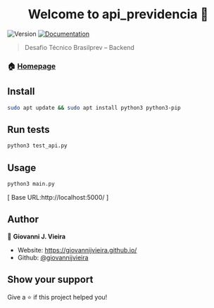 <h1 align="center">Welcome to api_previdencia 👋</h1>
<p>
  <img alt="Version" src="https://img.shields.io/badge/version-1.0.0-blue.svg?cacheSeconds=2592000" />
  <a href="http://localhost:5000/apidocs/" target="_blank">
    <img alt="Documentation" src="https://img.shields.io/badge/documentation-yes-brightgreen.svg" />
  </a>
</p>

> Desafio Técnico Brasilprev – Backend

### 🏠 [Homepage](https://giovannijvieira.github.io/)

## Install

```sh
sudo apt update && sudo apt install python3 python3-pip
```

## Run tests

```sh
python3 test_api.py
```

## Usage

```sh
python3 main.py
```

[ Base URL:http://localhost:5000/ ]

## Author

👤 **Giovanni J. Vieira**

* Website:  https://giovannijvieira.github.io/
* Github: [@giovannijvieira](https://github.com/giovannijvieira)

## Show your support

Give a ⭐️ if this project helped you!

